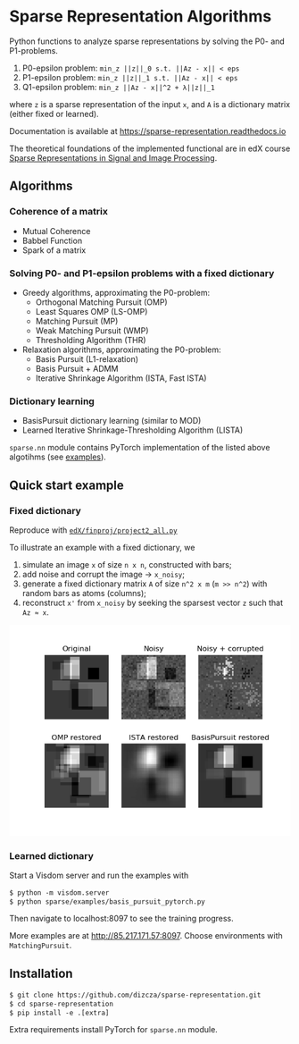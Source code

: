 # Sparse Representation Algorithms

Python functions to analyze sparse representations by solving the P0- and P1-problems.

1. P0-epsilon problem: `min_z ||z||_0 s.t. ||Az - x|| < eps`
2. P1-epsilon problem: `min_z ||z||_1 s.t. ||Az - x|| < eps`
3. Q1-epsilon problem: `min_z ||Az - x||^2 + λ||z||_1`

where `z` is a sparse representation of the input `x`, and `A` is a dictionary matrix (either fixed or learned).

Documentation is available at https://sparse-representation.readthedocs.io

The theoretical foundations of the implemented functional are in edX course
[Sparse Representations in Signal and Image Processing](
https://courses.edx.org/courses/course-v1:IsraelX+236862.1x+3T2019/course/).


## Algorithms

### Coherence of a matrix

* Mutual Coherence
* Babbel Function
* Spark of a matrix


### Solving P0- and P1-epsilon problems with a fixed dictionary

* Greedy algorithms, approximating the P0-problem:
    * Orthogonal Matching Pursuit (OMP)
    * Least Squares OMP (LS-OMP)
    * Matching Pursuit (MP)
    * Weak Matching Pursuit (WMP)
    * Thresholding Algorithm (THR)
* Relaxation algorithms, approximating the P0-problem:
    * Basis Pursuit (L1-relaxation)
    * Basis Pursuit + ADMM
    * Iterative Shrinkage Algorithm (ISTA, Fast ISTA)


### Dictionary learning

* BasisPursuit dictionary learning (similar to MOD)  
* Learned Iterative Shrinkage-Thresholding Algorithm (LISTA)

`sparse.nn` module contains PyTorch implementation of the listed above algotihms (see [examples](sparse/examples)).

## Quick start example

### Fixed dictionary

Reproduce with [`edX/finproj/project2_all.py`](edX/finproj/project2_all.py)

To illustrate an example with a fixed dictionary, we 

1) simulate an image `x` of size `n x n`, constructed with bars;
2) add noise and corrupt the image -> `x_noisy`;
3) generate a fixed dictionary matrix `A` of size `n^2 x m` (`m >> n^2`) with random bars as atoms (columns);
4) reconstruct `x'` from `x_noisy` by seeking the sparsest vector `z` such that `Az ≈ x`.

![](edX/finproj/report/reconstructed.png)

### Learned dictionary

Start a Visdom server and run the examples with

```
$ python -m visdom.server
$ python sparse/examples/basis_pursuit_pytorch.py
```

Then navigate to localhost:8097 to see the training progress.

More examples are at http://85.217.171.57:8097. Choose environments with `MatchingPursuit`.


## Installation

```
$ git clone https://github.com/dizcza/sparse-representation.git
$ cd sparse-representation
$ pip install -e .[extra]
```

Extra requirements install PyTorch for `sparse.nn` module.
